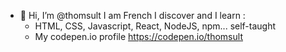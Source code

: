 - 👋 Hi, I’m @thomsult
I am French I discover and I learn :
  - HTML, CSS, Javascript, React, NodeJS, npm... self-taught
  - My codepen.io profile https://codepen.io/thomsult
  

<!---
thomsult/thomsult is a ✨ special ✨ repository because its `README.md` (this file) appears on your GitHub profile.
You can click the Preview link to take a look at your changes.
--->
